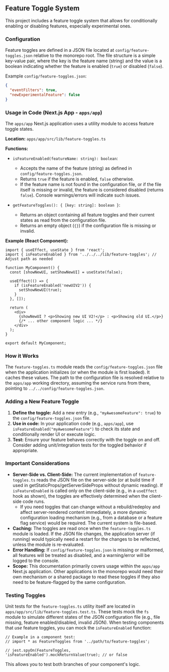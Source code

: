## Feature Toggle System

This project includes a feature toggle system that allows for conditionally enabling or disabling features, especially experimental ones.

### Configuration

Feature toggles are defined in a JSON file located at `config/feature-toggles.json` relative to the monorepo root.
The file structure is a simple key-value pair, where the key is the feature name (string) and the value is a boolean indicating whether the feature is enabled (`true`) or disabled (`false`).

Example `config/feature-toggles.json`:
```json
{
  "eventFilters": true,
  "newExperimentalFeature": false
}
```

### Usage in Code (Next.js App - `apps/app`)

The `apps/app` Next.js application uses a utility module to access feature toggle states.

**Location:** `apps/app/src/lib/feature-toggles.ts`

**Functions:**

*   `isFeatureEnabled(featureName: string): boolean`:
    *   Accepts the name of the feature (string) as defined in `config/feature-toggles.json`.
    *   Returns `true` if the feature is enabled, `false` otherwise.
    *   If the feature name is not found in the configuration file, or if the file itself is missing or invalid, the feature is considered disabled (returns `false`). Console warnings/errors will indicate such issues.

*   `getFeatureToggles(): { [key: string]: boolean }`:
    *   Returns an object containing all feature toggles and their current states as read from the configuration file.
    *   Returns an empty object (`{}`) if the configuration file is missing or invalid.

**Example (React Component):**

```tsx
import { useEffect, useState } from 'react';
import { isFeatureEnabled } from '../../../lib/feature-toggles'; // Adjust path as needed

function MyComponent() {
  const [showNewUI, setShowNewUI] = useState(false);

  useEffect(() => {
    if (isFeatureEnabled('newUIV2')) {
      setShowNewUI(true);
    }
  }, []);

  return (
    <div>
      {showNewUI ? <p>Showing new UI V2!</p> : <p>Showing old UI.</p>}
      {/* ... other component logic ... */}
    </div>
  );
}

export default MyComponent;
```

### How it Works

The `feature-toggles.ts` module reads the `config/feature-toggles.json` file when the application initializes (or when the module is first loaded). It caches these values.
The path to the configuration file is resolved relative to the `apps/app` working directory, assuming the service runs from there, pointing to `../../config/feature-toggles.json`.

### Adding a New Feature Toggle

1.  **Define the toggle:** Add a new entry (e.g., `"myAwesomeFeature": true`) to the `config/feature-toggles.json` file.
2.  **Use in code:** In your application code (e.g., `apps/app`), use `isFeatureEnabled("myAwesomeFeature")` to check its state and conditionally render UI or execute logic.
3.  **Test:** Ensure your feature behaves correctly with the toggle on and off. Consider adding unit/integration tests for the toggled behavior if appropriate.

### Important Considerations

*   **Server-Side vs. Client-Side:** The current implementation of `feature-toggles.ts` reads the JSON file on the server-side (or at build time if used in getStaticProps/getServerSideProps without dynamic reading). If `isFeatureEnabled` is called only on the client-side (e.g., in a `useEffect` hook as shown), the toggles are effectively determined when the client-side code runs.
    *   If you need toggles that can change without a rebuild/redeploy and affect server-rendered content immediately, a more dynamic configuration loading mechanism (e.g., from a database or a feature flag service) would be required. The current system is file-based.
*   **Caching:** The toggles are read once when the `feature-toggles.ts` module is loaded. If the JSON file changes, the application server (if running) would typically need a restart for the changes to be reflected, unless the module is re-evaluated.
*   **Error Handling:** If `config/feature-toggles.json` is missing or malformed, all features will be treated as disabled, and a warning/error will be logged to the console.
*   **Scope:** This documentation primarily covers usage within the `apps/app` Next.js application. Other applications in the monorepo would need their own mechanism or a shared package to read these toggles if they also need to be feature-flagged by the same configuration.

### Testing Toggles

Unit tests for the `feature-toggles.ts` utility itself are located in `apps/app/src/lib/feature-toggles.test.ts`. These tests mock the `fs` module to simulate different states of the JSON configuration file (e.g., file missing, feature enabled/disabled, invalid JSON).
When testing components that *use* feature toggles, you can mock the `isFeatureEnabled` function:

```tsx
// Example in a component test:
// import * as FeatureToggles from '../path/to/feature-toggles';

// jest.spyOn(FeatureToggles, 'isFeatureEnabled').mockReturnValue(true); // or false
```
This allows you to test both branches of your component's logic.
